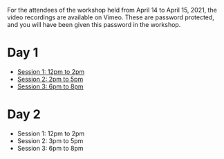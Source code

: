 For the attendees of the workshop held from April 14 to April 15, 2021, the video recordings are available on Vimeo.
These are password protected, and you will have been given this password in the workshop.

# Day 1

* [Session 1: 12pm to 2pm](https://vimeo.com/536798595)
* [Session 2: 2pm to 5pm](https://vimeo.com/536878132)
* [Session 3: 6pm to 8pm](https://vimeo.com/536967793)

# Day 2

* Session 1: 12pm to 2pm
* Session 2: 3pm to 5pm
* Session 3: 6pm to 8pm

